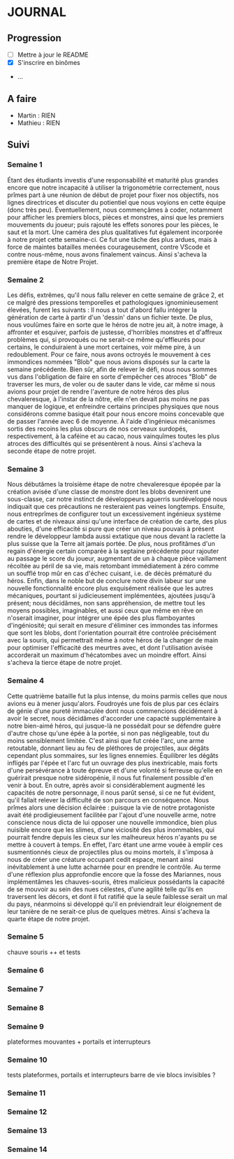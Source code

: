 # JOURNAL
## Progression
- [ ] Mettre à jour le README
- [x] S'inscrire en binômes
- ...

## A faire
- Martin : RIEN
- Mathieu : RIEN

## Suivi
### Semaine 1
Étant des étudiants investis d'une responsabilité et maturité plus grandes encore que notre incapacité à utiliser la trigonométrie correctement, nous prîmes part à une réunion de début de projet pour fixer nos objectifs, nos lignes directrices et discuter du potientiel que nous voyions en cette équipe (donc très peu). Éventuellement, nous commençâmes à coder, notamment pour afficher les premiers blocs, pièces et monstres, ainsi que les premiers mouvements du joueur; puis rajouté les effets sonores pour les pièces, le saut et la mort. Une caméra des plus qualitatives fut également incorporée à notre projet cette semaine-ci. Ce fut une tâche des plus ardues, mais à force de maintes batailles menées courageusement, contre VScode et contre nous-même, nous avons finalement vaincus. Ainsi s'acheva la première étape de Notre Projet.
### Semaine 2
Les défis, extrêmes, qu'il nous fallu relever en cette semaine de grâce 2, et ce malgré des pressions temporelles et pathologiques ignominieusement élevées, furent les suivants :
Il nous a tout d'abord fallu intégrer la génération de carte à partir d'un 'dessin' dans un fichier texte. De plus, nous voulûmes faire en sorte que le héros de notre jeu ait, à notre image, à affronter et esquiver, parfois de justesse, d'horribles monstres et d'affreux problèmes qui, si provoqués ou ne serait-ce même qu'effleurés pour certains, le conduiraient à une mort certaines, voir même pire, à un redoublement. Pour ce faire, nous avons octroyés le mouvement à ces immondices nommées "Blob" que nous avions disposés sur la carte la semaine précédente. Bien sûr, afin de relever le défi, nous nous sommes vus dans l'obligation de faire en sorte d'empêcher ces atroces "Blob" de traverser les murs, de voler ou de sauter dans le vide, car même si nous avions pour projet de rendre l'aventure de notre héros des plus chevaleresque, à l'instar de la nôtre, elle n'en devait pas moins ne pas manquer de logique, et enfreindre certains principes physiques que nous considérons comme basique était pour nous encore moins concevable que de passer l'année avec 6 de moyenne. À l'aide d'ingénieux mécanismes sortis des recoins les plus obscurs de nos cerveaux surdopés, respectivement, à la caféine et au cacao, nous vainquîmes toutes les plus atroces des difficultés qui se présentèrent à nous. Ainsi s'acheva la seconde étape de notre projet.
### Semaine 3 
Nous débutâmes la troisième étape de notre chevaleresque épopée par la création avisée d'une classe de monstre dont les blobs devenirent une sous-classe, car notre instinct de développeurs aguerris surdéveloppé nous indiquait que ces précautions ne resteraient pas veines longtemps. Ensuite, nous entreprîmes de configurer tout un excessivement ingénieux système de cartes et de niveaux ainsi qu'une interface de création de carte, des plus abouties, d'une efficacité si pure que créer un niveau pouvais à présent rendre le développeur lambda aussi extatique que nous devant la raclette la plus suisse que la Terre ait jamais portée. De plus, nous profitâmes d'un regain d'énergie certain comparée à  la septaine précédente pour rajouter au passage le score du joueur, augmentant de un à chaque pièce vaillament récoltée au péril de sa vie, mais retombant immédiatement à zéro comme un soufflé trop mûr en cas d'échec cuisant, i.e. de décès prématuré du héros. Enfin, dans le noble but de conclure notre divin labeur sur une nouvelle fonctionnalité encore plus exquisément réalisée que les autres mécaniques, pourtant si judicieusement implémentées, ajoutées jusqu'à présent; nous décidâmes, non sans appréhension, de mettre tout les moyens possibles, imaginables, et aussi ceux que même en rêve on n'oserait imaginer, pour intégrer une épée des plus flamboyantes d'ingéniosité; qui serait en mesure d'éliminer ces immondes tas informes que sont les blobs, dont l'orientation pourrait être controlée précisément avec la souris, qui permettrait même à notre héros de la changer de main pour optimiser l'efficacité des meurtres avec, et dont l'utilisation avisée accorderait un maximum d'hécatombes avec un moindre effort. Ainsi s'acheva la tierce étape de notre projet.
### Semaine 4
Cette quatrième bataille fut la plus intense, du moins parmis celles que nous avions eu à mener jusqu'alors. Foudroyés une fois de plus par ces éclairs de génie d'une pureté immaculée dont nous commencions décidément à avoir le secret, nous décidâmes d'accorder une capacté supplémentaire à notre bien-aimé héros, qui jusque-là ne possédait pour se défendre guère d'autre chose qu'une épée à la portée, si non pas négligeable, tout du moins sensiblement limitée. C'est ainsi que fut créée l'arc, une arme retoutable, donnant lieu au feu de pléthores de projectiles, aux dégâts cependant plus sommaires, sur les lignes ennemies. Équilibrer les dégâts infligés par l'épée et l'arc fut un ouvrage des plus inextricable, mais forts d'une persévérance à toute épreuve et d'une volonté si ferreuse qu'elle en guérirait presque notre sidéropénie, il nous fut finalement possible d'en venir à bout. En outre, après avoir si considérablement augmenté les capacités de notre personnage, il nous parût sensé, si ce ne fut évident, qu'il fallait relever la difficulté de son parcours en conséquence. Nous prîmes alors une décision éclairée : puisque la vie de notre protagoniste avait été prodigieusement facilitée par l'ajout d'une nouvelle arme, notre conscience nous dicta de lui opposer une nouvelle immondice, bien plus nuisible encore que les slimes, d'une viciosité des plus inommables, qui pourrait fendre depuis les cieux sur les malheureux héros n'ayants pu se mettre à couvert à temps. En effet, l'arc étant une arme vouée à emplir ces susmentionnés cieux de projectiles plus ou moins mortels, il s'imposa à nous de créer une créature occupant cedit espace, menant ainsi inévitablement à une lutte acharnée pour en prendre le contrôle. Au terme d'une réflexion plus approfondie encore que la fosse des Mariannes, nous implémentâmes les chauves-souris, êtres malicieux possédants la capacité de se mouvoir au sein des nues célestes, d'une agilité telle qu'ils en traversent les décors, et dont il fut ratifié que la seule faiblesse serait un mal du pays, néanmoins si développé qu'il en préviendrait leur éloignement de leur tanière de ne serait-ce plus de quelques mètres. Ainsi s'acheva la quarte étape de notre projet.
### Semaine 5
chauve souris ++ et tests
### Semaine 6
### Semaine 7
### Semaine 8
### Semaine 9
plateformes mouvantes + portails et interrupteurs
### Semaine 10
tests plateformes, portails et interrupteurs
barre de vie
blocs invisibles ?
### Semaine 11
### Semaine 12
### Semaine 13
### Semaine 14